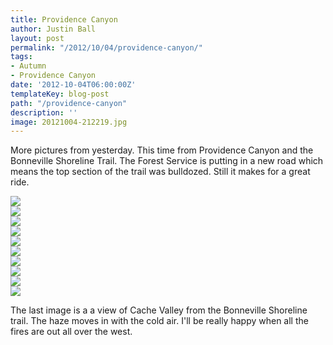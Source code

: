 ```yaml
---
title: Providence Canyon
author: Justin Ball
layout: post
permalink: "/2012/10/04/providence-canyon/"
tags:
- Autumn
- Providence Canyon
date: '2012-10-04T06:00:00Z'
templateKey: blog-post
path: "/providence-canyon"
description: ''
image: 20121004-212219.jpg
---
```


More pictures from yesterday. This time from Providence Canyon and the Bonneville Shoreline Trail. The Forest Service is putting in a new road which means the top section of the trail was bulldozed. Still it makes for a great ride.
<div class="image-grid small-image-grid">
  <div class="post-images">
    <img src="20121004-212219.jpg" />
  </div>
  <div class="post-images">
    <img src="20121004-212235.jpg" />
  </div>
  <div class="post-images">
    <img src="20121004-212253.jpg" />
  </div>
  <div class="post-images">
    <img src="20121004-212318.jpg" />
  </div>
  <div class="post-images">
    <img src="20121004-212341.jpg" />
  </div>
  <div class="post-images">
    <img src="20121004-212354.jpg" />
  </div>
  <div class="post-images">
    <img src="20121004-212408.jpg" />
  </div>
  <div class="post-images">
    <img src="20121004-212422.jpg" />
  </div>
  <div class="post-images">
    <img src="20121004-212434.jpg" />
  </div>
  <div class="post-images">
    <img src="20121004-212448.jpg" />
  </div>
</div>

The last image is a a view of Cache Valley from the Bonneville Shoreline trail. The haze moves in with the cold air. I'll be really happy when all the fires are out all over the west.
